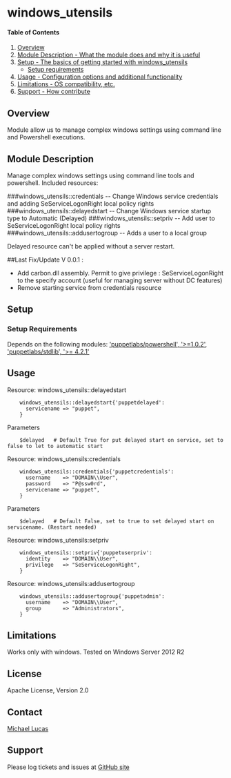# windows_utensils

#### Table of Contents

1. [Overview](#overview)
2. [Module Description - What the module does and why it is useful](#module-description)
3. [Setup - The basics of getting started with windows_utensils](#setup)
    * [Setup requirements](#setup-requirements)
4. [Usage - Configuration options and additional functionality](#usage)
5. [Limitations - OS compatibility, etc.](#limitations)
6. [Support - How contribute](#Support)

## Overview

Module allow us to manage complex windows settings using command line and Powershell executions.

## Module Description

Manage complex windows settings using command line tools and powershell.  Included resources:

###windows_utensils::credentials    -- Change Windows service credentials and adding SeServiceLogonRight local policy rights
###windows_utensils::delayedstart   -- Change Windows service startup type to Automatic (Delayed)
###windows_utensils::setpriv        -- Add user to SeServiceLogonRight local policy rights
###windows_utensils::addusertogroup -- Adds a user to a local group

Delayed resource can't be applied without a server restart.

##Last Fix/Update
V 0.0.1 :
 - Add carbon.dll assembly. Permit to give privilege : SeServiceLogonRight to the specify account (useful for managing server without DC features)
 - Remove starting service from credentials resource

## Setup

### Setup Requirements

Depends on the following modules:
['puppetlabs/powershell', '>=1.0.2'](https://forge.puppetlabs.com/puppetlabs/powershell),
['puppetlabs/stdlib', '>= 4.2.1'](https://forge.puppetlabs.com/puppetlabs/stdlib)


## Usage

Resource: windows_utensils::delayedstart
```
	windows_utensils::delayedstart{'puppetdelayed':
	  servicename => "puppet",
	}
```
Parameters
```
	$delayed   # Default True for put delayed start on service, set to false to let to automatic start
```

Resource: windows_utensils:credentials
```
	windows_utensils::credentials{'puppetcredentials':
	  username    => "DOMAIN\\User",
	  password    => "P@ssw0rd",
	  servicename => "puppet",
	}
```

Parameters
```
	$delayed   # Default False, set to true to set delayed start on servicename. (Restart needed)
```

Resource: windows_utensils:setpriv
```
	windows_utensils::setpriv{'puppetuserpriv':
	  identity    => "DOMAIN\\User",
	  privilege   => "SeServiceLogonRight",
	}
```

Resource: windows_utensils:addusertogroup
```
	windows_utensils::addusertogroup{'puppetadmin':
	  username    => "DOMAIN\\User",
	  group       => "Administrators",
	}
```


## Limitations

Works only with windows.
Tested on Windows Server 2012 R2


License
-------
Apache License, Version 2.0

Contact
-------
[Michael Lucas](https://github.com/mtlucas)

Support
-------
Please log tickets and issues at [GitHub site](https://github.com/mtlucas/windows_utensils/issues)